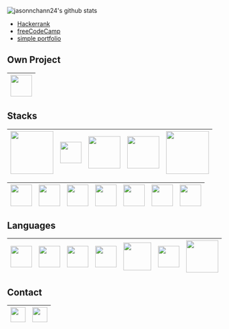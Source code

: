 ![jasonnchann24's github stats](https://github-readme-stats.vercel.app/api?username=jasonnchann24&count_private=true&show_icons=true&theme=shades-of-purple)

- [Hackerrank](https://www.hackerrank.com/jasonnchann24)
- [freeCodeCamp](https://www.freecodecamp.org/jasonnchann24)
- [simple portfolio](https://jasonnchann24.github.io/personal-portfolio/)

## Own Project
| [<img src="https://github.com/jasonnchann24/kodektif/raw/dev/static/logo/logo_kodektif_bg.svg" width="50">](https://github.com/jasonnchann24/kodektif) |
|---|

## Stacks 

| [<img src="https://laravel.com/img/logotype.min.svg" width="100">](https://laravel.com) |  [<img src="https://nuxtjs.org/logos/nuxt-emoji.png" width="50">](https://nuxtjs.org)  | [<img src="https://www.mysql.com/common/logos/logo-mysql-170x115.png" width="75">](https://mysql.com)  |  [<img src="https://encrypted-tbn0.gstatic.com/images?q=tbn:ANd9GcR_G29x864r6J4i-qapzdtRUXzV_BOl7kotWQ&usqp=CAU" width="75">](https://httpd.apache.org/)  | [<img src="https://www.nginx.com/wp-content/uploads/2018/08/NGINX-logo-rgb-large.png" width="100">](https://www.nginx.com/) | 
|---|---|---|---|:-:|

[<img src="https://vuejs.org/images/logo.png" width="50">](https://vuejs.org)  | [<img src="https://graphql.org/img/logo.svg" width="50">](https://graphql.org)  |   [<img src="https://cdn.iconscout.com/icon/free/png-512/django-1-282754.png" width="50">](https://djangoproject.com) | [<img src="https://www.docker.com/sites/default/files/d8/styles/role_icon/public/2019-07/Moby-logo.png?itok=sYH_JEaJ" width="50">](https://docker.com) | [<img src="https://avatars.githubusercontent.com/u/2918581?s=280&v=4" width="50">](https://getbootstrap.com) | [<img src="https://tailwindcss.com/_next/static/media/twitter-square.daf77586b35e90319725e742f6e069f9.jpg" width="50">](https://tailwindcss.com) | [<img src="https://upload.wikimedia.org/wikipedia/en/thumb/6/6b/Redis_Logo.svg/1200px-Redis_Logo.svg.png" width="50">](https://https://redis.io/) 
|:-:|:-:|:-:|:-:|:--:|:--:|:--:|

## Languages
| [<img src="https://miro.medium.com/max/1204/0*bqWETSP5PP3LS3Tg." width="50">](https://en.wikipedia.org/wiki/Indonesian_language)    |  [<img src="https://upload.wikimedia.org/wikipedia/en/a/a4/Flag_of_the_United_States.svg" width="50">](https://en.wikipedia.org/wiki/English_language)  |   [<img src="https://upload.wikimedia.org/wikipedia/commons/thumb/9/99/Unofficial_JavaScript_logo_2.svg/768px-Unofficial_JavaScript_logo_2.svg.png" width="50">](https://en.wikipedia.org/wiki/JavaScript) | [<img src="https://upload.wikimedia.org/wikipedia/commons/thumb/c/c3/Python-logo-notext.svg/600px-Python-logo-notext.svg.png" width="50">](https://www.python.org/)   | [<img src="https://www.php.net//images/logos/new-php-logo.svg" width="65">](https://www.php.net/)  | [<img src="https://upload.wikimedia.org/wikipedia/commons/thumb/1/18/ISO_C%2B%2B_Logo.svg/64px-ISO_C%2B%2B_Logo.svg.png" width="50">](https://isocpp.org/)   | [<img src="https://c.mql5.com/i/community/logo_mql5-2.png" width="75">](https://mql5.com/)   |
|:-:|:-:|:-:|:-:|:-:|:-:|:-:|

## Contact
	
| [<img src="https://image.flaticon.com/icons/png/512/174/174857.png" width="35">](https://www.linkedin.com/in/nicholas-jason-44b828190/)  |  [<img src="https://image.flaticon.com/icons/svg/1384/1384063.svg" width="35">](https://instagram.com/jasonnchann24) |
|:-:|---|
